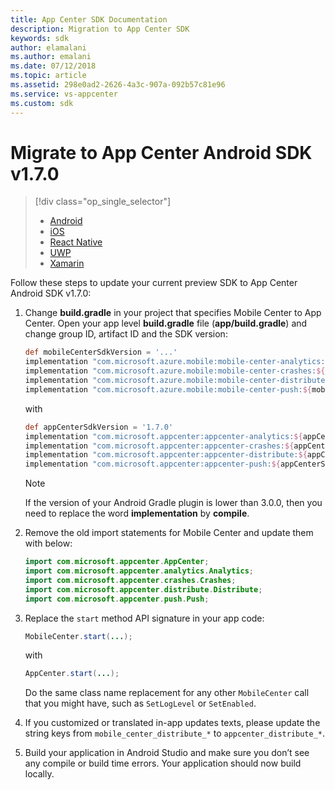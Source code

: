 ```yaml
---
title: App Center SDK Documentation
description: Migration to App Center SDK
keywords: sdk
author: elamalani
ms.author: emalani
ms.date: 07/12/2018
ms.topic: article
ms.assetid: 298e0ad2-2626-4a3c-907a-092b57c81e96
ms.service: vs-appcenter
ms.custom: sdk
---
```


# Migrate to App Center Android SDK v1.7.0

> [!div  class="op_single_selector"]
> * [Android](android.md)
> * [iOS](ios.md)
> * [React Native](react-native.md)
> * [UWP](uwp.md)
> * [Xamarin](xamarin.md)

Follow these steps to update your current preview SDK to App Center Android SDK v1.7.0:

1. Change **build.gradle** in your project that specifies Mobile Center to App Center.
    Open your app level **build.gradle** file (**app/build.gradle**) and change group ID, artifact ID and the SDK version:

    ```groovy
    def mobileCenterSdkVersion = '...'
    implementation "com.microsoft.azure.mobile:mobile-center-analytics:${mobileCenterSdkVersion}"
    implementation "com.microsoft.azure.mobile:mobile-center-crashes:${mobileCenterSdkVersion}"
    implementation "com.microsoft.azure.mobile:mobile-center-distribute:${mobileCenterSdkVersion}"
    implementation "com.microsoft.azure.mobile:mobile-center-push:${mobileCenterSdkVersion}"
    ```

    with

    ```groovy
    def appCenterSdkVersion = '1.7.0'
    implementation "com.microsoft.appcenter:appcenter-analytics:${appCenterSdkVersion}"
    implementation "com.microsoft.appcenter:appcenter-crashes:${appCenterSdkVersion}"
    implementation "com.microsoft.appcenter:appcenter-distribute:${appCenterSdkVersion}"
    implementation "com.microsoft.appcenter:appcenter-push:${appCenterSdkVersion}"
    ```

   > [!NOTE]
   > If the version of your Android Gradle plugin is lower than 3.0.0, then you need to replace the word **implementation** by **compile**.

2. Remove the old import statements for Mobile Center and update them with below:

    ```java
    import com.microsoft.appcenter.AppCenter;
    import com.microsoft.appcenter.analytics.Analytics;
    import com.microsoft.appcenter.crashes.Crashes;
    import com.microsoft.appcenter.distribute.Distribute;
    import com.microsoft.appcenter.push.Push;
    ```

3. Replace the `start` method API signature in your app code:

    ```java
    MobileCenter.start(...);
    ```

    with

    ```java
    AppCenter.start(...);
    ```

    Do the same class name replacement for any other `MobileCenter` call that you might have, such as `SetLogLevel` or `SetEnabled`.    

4. If you customized or translated in-app updates texts, please update the string keys from `mobile_center_distribute_*` to `appcenter_distribute_*`.

5. Build your application in Android Studio and make sure you don’t see any compile or build time errors. Your application should now build locally.
